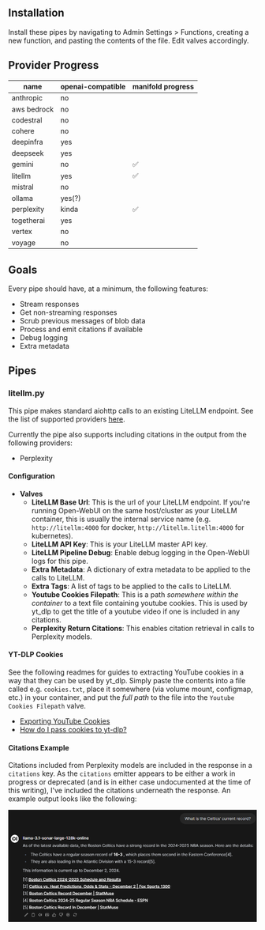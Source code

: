 ## Installation

Install these pipes by navigating to Admin Settings > Functions, creating a new function, and pasting the contents of the file. Edit valves accordingly.

## Provider Progress

| name        | openai-compatible | manifold progress   |
| ---         | ---               | ---                 |
| anthropic   | no                |                     |
| aws bedrock | no                |                     |
| codestral   | no                |                     |
| cohere      | no                |                     |
| deepinfra   | yes               |                     |
| deepseek    | yes               |                     |
| gemini      | no                | :white_check_mark:  |
| litellm     | yes               | :white_check_mark:  |
| mistral     | no                |                     |
| ollama      | yes(?)            |                     |
| perplexity  | kinda             | :white_check_mark:  |
| togetherai  | yes               |                     |
| vertex      | no                |                     |
| voyage      | no                |                     |

## Goals

Every pipe should have, at a minimum, the following features:

- Stream responses
- Get non-streaming responses
- Scrub previous messages of blob data
- Process and emit citations if available
- Debug logging
- Extra metadata

## Pipes

### litellm.py

This pipe makes standard aiohttp calls to an existing LiteLLM endpoint. See the list of supported providers [here](https://docs.litellm.ai/docs/providers).

Currently the pipe also supports including citations in the output from the following providers:

* Perplexity

#### Configuration

* **Valves**
    * **LiteLLM Base Url**: This is the url of your LiteLLM endpoint. If you're running Open-WebUI on the same host/cluster as your LiteLLM container, this is usually the internal service name (e.g. `http://litellm:4000` for docker, `http://litellm.litellm:4000` for kubernetes).
    * **LiteLLM API Key**: This is your LiteLLM master API key.
    * **LiteLLM Pipeline Debug**: Enable debug logging in the Open-WebUI logs for this pipe.
    * **Extra Metadata**: A dictionary of extra metadata to be applied to the calls to LiteLLM.
    * **Extra Tags**: A list of tags to be applied to the calls to LiteLLM.
    * **Youtube Cookies Filepath**: This is a path _somewhere within the container_ to a text file containing youtube cookies. This is used by yt_dlp to get the title of a youtube video if one is included in any citations.
    * **Perplexity Return Citations**: This enables citation retrieval in calls to Perplexity models.

#### YT-DLP Cookies

See the following readmes for guides to extracting YouTube cookies in a way that they can be used by yt_dlp. Simply paste the contents into a file called e.g. `cookies.txt`, place it somewhere (via volume mount, configmap, etc.) in your container, and put the _full path_ to the file into the `Youtube Cookies Filepath` valve.

* [Exporting YouTube Cookies](https://github.com/yt-dlp/yt-dlp/wiki/Extractors#exporting-youtube-cookies)
* [How do I pass cookies to yt-dlp?](https://github.com/yt-dlp/yt-dlp/wiki/FAQ#how-do-i-pass-cookies-to-yt-dlp)

#### Citations Example

Citations included from Perplexity models are included in the response in a `citations` key. As the `citations` emitter appears to be either a work in progress or deprecated (and is in either case undocumented at the time of this writing), I've included the citations underneath the response. An example output looks like the following:

![Perplexity Citations](./screenshots/perplexity-citations.png)
